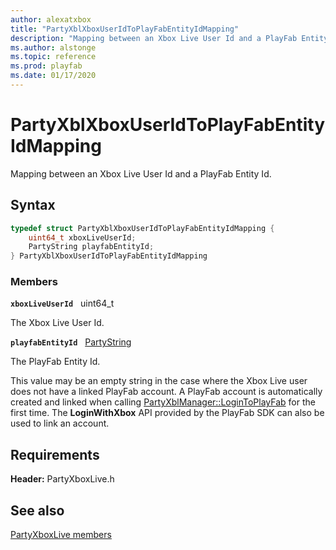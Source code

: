 ```yaml
---
author: alexatxbox
title: "PartyXblXboxUserIdToPlayFabEntityIdMapping"
description: "Mapping between an Xbox Live User Id and a PlayFab Entity Id."
ms.author: alstonge
ms.topic: reference
ms.prod: playfab
ms.date: 01/17/2020
---
```


# PartyXblXboxUserIdToPlayFabEntityIdMapping  

Mapping between an Xbox Live User Id and a PlayFab Entity Id.  

## Syntax  
  
```cpp
typedef struct PartyXblXboxUserIdToPlayFabEntityIdMapping {  
    uint64_t xboxLiveUserId;  
    PartyString playfabEntityId;  
} PartyXblXboxUserIdToPlayFabEntityIdMapping  
```
  
### Members  
  
**`xboxLiveUserId`** &nbsp; uint64_t  
  
The Xbox Live User Id.
  
**`playfabEntityId`** &nbsp; [PartyString](../../../networking/reference/typedefs.md)  
  
The PlayFab Entity Id.
  
This value may be an empty string in the case where the Xbox Live user does not have a linked PlayFab account. A PlayFab account is automatically created and linked when calling [PartyXblManager::LoginToPlayFab](../classes/PartyXblManager/methods/partyxblmanager_logintoplayfab.md) for the first time. The <b>LoginWithXbox</b> API provided by the PlayFab SDK can also be used to link an account.
  
  
## Requirements  
  
**Header:** PartyXboxLive.h
  
## See also  
[PartyXboxLive members](../partyxboxlive_members.md)  

  
  
